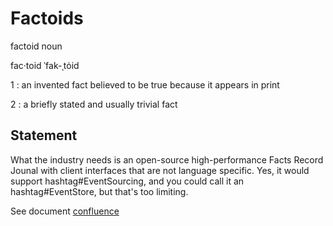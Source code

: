 # Factoids

factoid noun

fac·​toid ˈfak-ˌtȯid

1 : an invented fact believed to be true because it appears in print

2 : a briefly stated and usually trivial fact

## Statement

What the industry needs is an open-source high-performance Facts Record Jounal with client interfaces that are not language specific. Yes, it would support hashtag#EventSourcing, and you could call it an hashtag#EventStore, but that's too limiting.

See document [confluence](./confluence.md)
